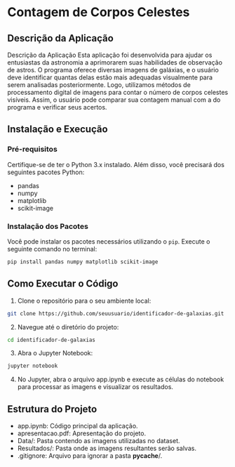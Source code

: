 # Contagem de Corpos Celestes

## Descrição da Aplicação

Descrição da Aplicação
Esta aplicação foi desenvolvida para ajudar os entusiastas da astronomia a aprimorarem suas habilidades de observação de astros. O programa oferece diversas imagens de galáxias, e o usuário deve identificar quantas delas estão mais adequadas visualmente para serem analisadas posteriormente. Logo, utilizamos métodos de processamento digital de imagens para contar o número de corpos celestes visíveis. Assim, o usuário pode comparar sua contagem manual com a do programa e verificar seus acertos.

## Instalação e Execução

### Pré-requisitos

Certifique-se de ter o Python 3.x instalado. Além disso, você precisará dos seguintes pacotes Python:

- pandas
- numpy
- matplotlib
- scikit-image

### Instalação dos Pacotes

Você pode instalar os pacotes necessários utilizando o `pip`. Execute o seguinte comando no terminal:

```bash
pip install pandas numpy matplotlib scikit-image
```

## Como Executar o Código

1. Clone o repositório para o seu ambiente local:
```bash
git clone https://github.com/seuusuario/identificador-de-galaxias.git
```
2. Navegue até o diretório do projeto:
```bash
cd identificador-de-galaxias
```
3. Abra o Jupyter Notebook:
```bash
jupyter notebook
```
4. No Jupyter, abra o arquivo app.ipynb e execute as células do notebook para processar as imagens e visualizar os resultados.

 ## Estrutura do Projeto
 
- app.ipynb: Código principal da aplicação.
- apresentacao.pdf: Apresentação do projeto.
- Data/: Pasta contendo as imagens utilizadas no dataset.
- Resultados/: Pasta onde as imagens resultantes serão salvas.
- .gitignore: Arquivo para ignorar a pasta __pycache__/.

